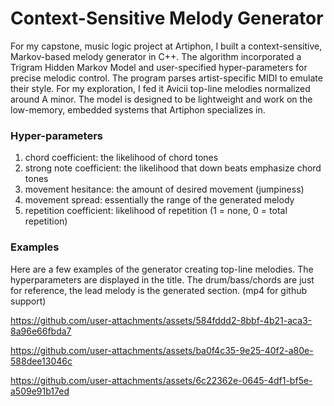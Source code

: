 # Context-Sensitive Melody Generator

For my capstone, music logic project at Artiphon, I built a context-sensitive, Markov-based melody generator in C++. The algorithm incorporated a Trigram Hidden Markov Model
and user-specified hyper-parameters for precise melodic control. The program parses artist-specific MIDI to emulate their style. For my exploration, I fed it Avicii top-line melodies normalized around A minor. The model is designed to be lightweight and work on the low-memory, embedded systems that Artiphon specializes in. 

### Hyper-parameters
  1. chord coefficient: the likelihood of chord tones
  2. strong note coefficient: the likelihood that down beats emphasize chord tones
  3. movement hesitance: the amount of desired movement (jumpiness)
  4. movement spread: essentially the range of the generated melody
  5. repetition coefficient: likelihood of repetition (1 = none, 0 = total repetition)

### Examples

Here are a few examples of the generator creating top-line melodies. The hyperparameters are displayed in the title. The drum/bass/chords are just for reference, the lead melody is the generated section. (mp4 for github support)




https://github.com/user-attachments/assets/584fddd2-8bbf-4b21-aca3-8a96e66fbda7


https://github.com/user-attachments/assets/ba0f4c35-9e25-40f2-a80e-588dee13046c


https://github.com/user-attachments/assets/6c22362e-0645-4df1-bf5e-a509e91b17ed

